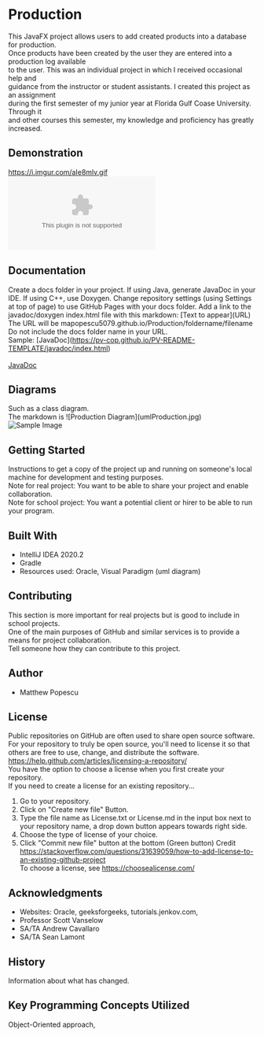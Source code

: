# Production

This JavaFX project allows users to add created products into a database for production. <br />
Once products have been created by the user they are entered into a production log available<br />
 to the user. This was an individual project in which I received occasional help and <br />
guidance from the instructor or student assistants. I created this project as an assignment<br />
 during the first semester of my junior year at Florida Gulf Coase University. Through it <br />
and other courses this semester, my knowledge and proficiency has greatly increased.


## Demonstration

https://i.imgur.com/aIe8mlv.gif
![Production](ShareX-13.3.0-setup.exe)

## Documentation

Create a docs folder in your project. If using Java, generate JavaDoc in your IDE. If using C++, use Doxygen. Change repository settings (using Settings at top of page) to use GitHub Pages with your docs folder. Add a link to the javadoc/doxygen index.html file with this markdown: \[Text to appear]\(URL) <br />
The URL will be mapopescu5079.github.io/Production/foldername/filename<br /> 
Do not include the docs folder name in your URL. <br />
Sample: \[JavaDoc]\(https://pv-cop.github.io/PV-README-TEMPLATE/javadoc/index.html) <br /> <br />
[JavaDoc](https://pv-cop.github.io/PV-README-TEMPLATE/javadoc/index.html)

## Diagrams

Such as a class diagram. <br /> 
The markdown is  \!\[Production Diagram\]\(umlProduction.jpg) <br />
 ![Sample Image](docs/9919.png)

## Getting Started

Instructions to get a copy of the project up and running on someone's local machine for development and testing purposes.
<br />
Note for real project: You want to be able to share your project and enable collaboration. 
<br />
Note for school project: You want a potential client or hirer to be able to run your program. 

## Built With

* IntelliJ IDEA 2020.2
* Gradle  
* Resources used: Oracle, Visual Paradigm (uml diagram) 

## Contributing

This section is more important for real projects but is good to include in school projects. <br />
One of the main purposes of GitHub and similar services is to provide a means for project collaboration. <br />
Tell someone how they can contribute to this project.

## Author

* Matthew Popescu

## License

Public repositories on GitHub are often used to share open source software. For your repository to truly be open source, you'll need to license it so that others are free to use, change, and distribute the software. https://help.github.com/articles/licensing-a-repository/ <br />
You have the option to choose a license when you first create your repository. </br>
If you need to create a license for an existing repository...
1. Go to your repository.
2. Click on "Create new file" Button.
3. Type the file name as License.txt or License.md in the input box next to your repository name, a drop down button appears towards right side.
4. Choose the type of license of your choice.
5. Click "Commit new file" button at the bottom (Green button)
Credit https://stackoverflow.com/questions/31639059/how-to-add-license-to-an-existing-github-project <br />
To choose a license, see https://choosealicense.com/ 

## Acknowledgments

* Websites: Oracle, geeksforgeeks, tutorials.jenkov.com, 
* Professor Scott Vanselow
* SA/TA Andrew Cavallaro
* SA/TA Sean Lamont

## History

Information about what has changed. 

## Key Programming Concepts Utilized

Object-Oriented approach,  

